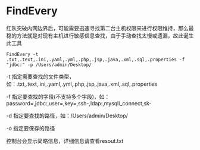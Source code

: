 # FindEvery
红队突破内网边界后，可能需要迅速寻找第二台主机权限来进行权限维持，那么最稳的方法就是对现有主机进行敏感信息查找，由于手动查找太慢或遗漏，故此诞生此工具
```
FindEvery -t .txt,.text,.ini,.yaml,.yml,.php,.jsp,.java,.xml,.sql,.properties -f "jdbc:" -p /Users/admin/Desktop/
```
-t 指定需要查找的文件类型，如：.txt,.text,.ini,.yaml,.yml,.php,.jsp,.java,.xml,.sql,.properties

-f 指定要查找的字段(不支持多个字段)，如：password=,jdbc:,user=,key=,ssh-,ldap:,mysqli_connect,sk-

-d 指定要查找的路径，如：/Users/admin/Desktop/

-o 指定要保存的路径

控制台会显示简略信息，详细信息请查看resout.txt
